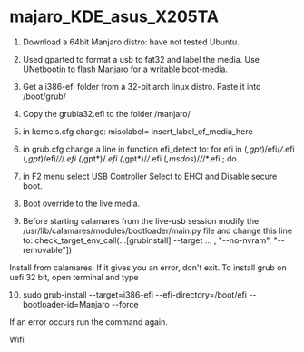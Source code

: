 # majaro_KDE_asus_X205TA

1. Download a 64bit Manjaro distro: have not tested Ubuntu.

2. Used gparted to format a usb to fat32 and label the media.
   Use UNetbootin to flash Manjaro for a writable boot-media.

3. Get a i386-efi folder from a 32-bit arch linux distro.
   Paste it into /boot/grub/

4. Copy the grubia32.efi to the folder /manjaro/


5. in kernels.cfg change:
   misolabel= insert_label_of_media_here
 
6. in grub.cfg change a line in function efi_detect to:
   for efi in (*,gpt*)/efi/*/*.efi (*,gpt*)/efi/*/*/*.efi (*,gpt*)/*.efi (*,gpt*)/*/*.efi (*,msdos*)/*/*/*.efi ; do

7. in F2 menu select USB Controller Select to EHCI and Disable secure boot.

8. Boot override to the live media.

9. Before starting calamares from the live-usb session modify the /usr/lib/calamares/modules/bootloader/main.py file and change this line to:
   check_target_env_call(...[grubinstall] --target ... , "--no-nvram", "--removable"])

Install from calamares.
If it gives you an error, don't exit. To install grub on uefi 32 bit, open terminal and type

10. sudo grub-install --target=i386-efi --efi-directory=/boot/efi --bootloader-id=Manjaro --force

If an error occurs run the command again.

Wifi


